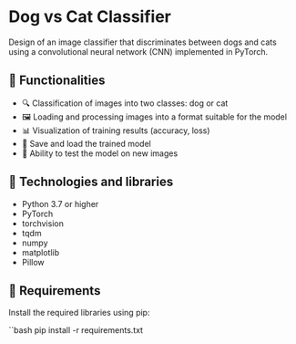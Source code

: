 # Dog vs Cat Classifier

Design of an image classifier that discriminates between dogs and cats using a convolutional neural network (CNN) implemented in PyTorch.

## 📌 Functionalities

- 🔍 Classification of images into two classes: dog or cat
- 🖼️ Loading and processing images into a format suitable for the model
- 📊 Visualization of training results (accuracy, loss)
- 💾 Save and load the trained model
- 🧪 Ability to test the model on new images

## 🧠 Technologies and libraries
- Python 3.7 or higher
- PyTorch
- torchvision
- tqdm
- numpy
- matplotlib
- Pillow
  
## 🔧 Requirements
Install the required libraries using pip:

``bash
pip install -r requirements.txt
